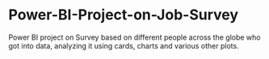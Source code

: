 # Power-BI-Project-on-Job-Survey
Power BI project on Survey based on different people across the globe who got into data, analyzing it using cards, charts and various other plots.

